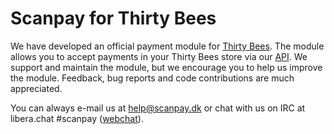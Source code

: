 # Scanpay for Thirty Bees

We have developed an official payment module for [Thirty Bees](https://thirtybees.com/). The module allows you to accept payments in your Thirty Bees store via our [API](https://docs.scanpay.dk/). We support and maintain the module, but we encourage you to help us improve the module. Feedback, bug reports and code contributions are much appreciated.

You can always e-mail us at [help@scanpay.dk](mailto:help@scanpay.dk) or chat with us on IRC at libera.chat #scanpay ([webchat](https://web.libera.chat/#scanpay)).
